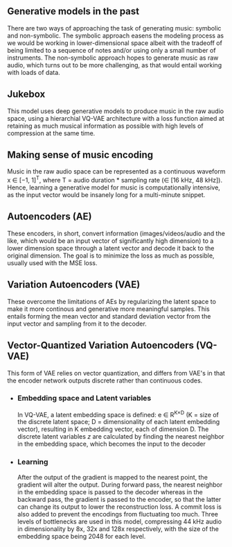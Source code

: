 ## Generative models in the past

There are two ways of approaching the task of generating music: symbolic and non-symbolic. The symbolic approach easens the modeling process as we would be working in lower-dimensional space albeit with the tradeoff of being limited to a sequence of notes and/or using only a small number of instruments. The non-symbolic approach hopes to generate music as raw audio, which turns out to be more challenging, as that would entail working with loads of data.

## Jukebox

This model uses deep generative models to produce music in the raw audio space, using a hierarchial VQ-VAE architecture with a loss function aimed at retaining as much musical information as possible with high levels of compression at the same time.

## Making sense of music encoding

Music in the raw audio space can be represented as a continuous waveform x ∈ [−1, 1]<sup>T</sup>, where T = audio duration \* sampling rate (∈ [16 kHz, 48 kHz]). Hence, learning a generative model for music is computationally intensive, as the input vector would be insanely long for a multi-minute snippet.

## Autoencoders (AE)

These encoders, in short, convert information (images/videos/audio and the like, which would be an input vector of significantly high dimension) to a lower dimension space through a latent vector and decode it back to the original dimension. The goal is to minimize the loss as much as possible, usually used with the MSE loss.

## Variation Autoencoders (VAE)

These overcome the limitations of AEs by regularizing the latent space to make it more continous and generative more meaningful samples. This entails forming the mean vector and standard deviation vector from the input vector and sampling from it to the decoder.

## Vector-Quantized Variation Autoencoders (VQ-VAE)

This form of VAE relies on vector quantization, and differs from VAE's in that the encoder network outputs discrete rather than continuous codes.

- ### Embedding space and Latent variables
  In VQ-VAE, a latent embedding space is defined: e ∈ R<sup>K×D</sup> (K = size of the discrete latent space; D = dimensionality of each latent embedding vector), resulting in K embedding vector, each of dimension D. The discrete latent variables _z_ are calculated by finding the nearest neighbor in the embedding space, which becomes the input to the decoder
- ### Learning
  After the output of the gradient is mapped to the nearest point, the gradient will alter the output. During forward pass, the nearest neighbor in the embedding space is passed to the decoder whereas in the backward pass, the gradient is passed to the encoder, so that the latter can change its output to lower the reconstruction loss. A commit loss is also added to prevent the encodings from fluctuating too much.
  Three levels of bottlenecks are used in this model, compressing 44 kHz audio in dimensionality by 8x, 32x and 128x respectively, with the size of the embedding space being 2048 for each level.
